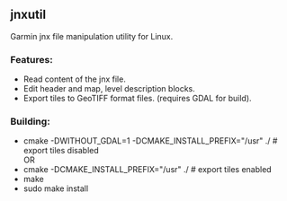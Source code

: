 ## jnxutil
Garmin jnx file manipulation utility for Linux. 
### Features: 
* Read content of the jnx file. 
* Edit header and map, level description blocks. 
* Export tiles to GeoTIFF format files. (requires GDAL for build). 
### Building:
* cmake -DWITHOUT_GDAL=1 -DCMAKE_INSTALL_PREFIX="/usr" ./ # export tiles disabled
<br />OR<br />
* cmake -DCMAKE_INSTALL_PREFIX="/usr" ./  # export tiles enabled
* make
* sudo make install
